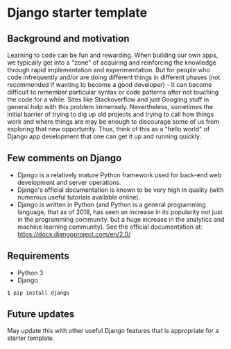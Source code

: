 # Django starter template

## Background and motivation
Learning to code can be fun and rewarding. When building our own apps, we typically get into a "zone" of acquiring and reinforcing the knowledge through rapid implementation and experimentation. But for people who code infrequently and/or are doing different things in different phases (not recommended if wanting to become a good developer) - it can become difficult to remember particular syntax or code patterns after not touching the code for a while. Sites like Stackoverflow and just Googling stuff in general help with this problem immensely. Nevertheless, sometimes the initial barrier of trying to dig up old projects and trying to call how things work and where things are may be enough to discourage some of us from exploring that new opportunity. Thus, think of this as a "hello world" of Django app development that one can get it up and running quickly.

## Few comments on Django
- Django is a relatively mature Python framework used for back-end web development and server operations.
- Django's official documentation is known to be very high in quality (with numerous useful tutorials available online).
- Django is written in Python (and Python is a general programming language, that as of 2018, has seen an increase in its popularity not just in the programming community. but a huge increase in the analytics and machine learning community). See the official documentation at: https://docs.djangoproject.com/en/2.0/

## Requirements
- Python 3
- Django
```
$ pip install django
```

## Future updates
May update this with other useful Django features that is appropriate for a starter template.
